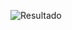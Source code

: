 ![Resultado](https://github.com/yanevasquez/exercises/blob/main/projetoum/telas/resultado_telas.gif)